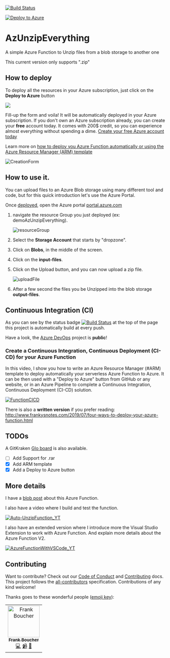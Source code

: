 [![Build Status](https://dev.azure.com/cloud5mins/AzUnzipEverything/_apis/build/status/FBoucher.AzUnzipEverything?branchName=original)](https://dev.azure.com/cloud5mins/AzUnzipEverything/_build/latest?definitionId=23&branchName=master)

[![Deploy to Azure](https://img.shields.io/badge/Deploy%20To-Azure-blue?logo=microsoft-azure)](https://portal.azure.com/#create/Microsoft.Template/uri/https%3A%2F%2Fraw.githubusercontent.com%2sirmyron%2FAzUnzipEverything%2Foriginal%2Fdeployment%2FdeployAzure.json?WT.mc_id=azure-function-unzip)

# AzUnzipEverything

A simple Azure Function to Unzip files from a blob storage to another one

This current version only supports ".zip"

## How to deploy

To deploy all the resources in your Azure subscription, just click on the **Deploy to Azure** button

<a href="https://portal.azure.com/#create/Microsoft.Template/uri/https%3A%2F%2Fraw.githubusercontent.com%2Fsirmyron%2FAzUnzipEverything%2Foriginal%2Fdeployment%2FdeployAzure.json?WT.mc_id=azure-function-unzip" target="_blank"><img src="https://azuredeploy.net/deploybutton.png"/></a>

Fill-up the form and voila! It will be automatically deployed in your Azure subscription. If you don't own an Azure subscription already, you can create your **free** account today. It comes with 200$ credit, so you can experience almost everything without spending a dime. 
[Create your free Azure account today](https://azure.microsoft.com/en-us/free?WT.mc_id=tohack-github-frbouche)

Learn more on [how to deploy you Azure Function automatically or using the Azure Resource Manager (ARM) template](https://docs.microsoft.com/en-us/azure/azure-functions/functions-infrastructure-as-code?WT.mc_id=cloud5mins-github-frbouche)

![CreationForm][CreationForm]

## How to use it.

You can upload files to an Azure Blob storage using many different tool and code, but for this quick introduction let's use the Azure Portal.

Once [deployed](https://github.com/FBoucher/AzUnzipEverything#how-to-deploy), open the Azure portal [portal.azure.com](https://portal.azure.com?WT.mc_id=cloud5mins-youtube-frbouche)

1. navigate the resource Group you just deployed (ex: demoAzUnzipEverything).

    ![resourceGroup][resourceGroup]

1. Select the **Storage Account** that starts by "dropzone".
1. Click on **Blobs**, in the middle of the screen.
1. Click on the **input-files**. 
1. Click on the Upload button, and you can now upload a zip file.

    ![uploadFile][uploadFile]

1. After a few second the files you be Unzipped into the blob storage **output-files**.


## Continuous Integration (CI)

As you can see by the status badge [![Build Status](https://dev.azure.com/cloud5mins/AzUnzipEverything/_apis/build/status/FBoucher.AzUnzipEverything?branchName=master)](https://dev.azure.com/cloud5mins/AzUnzipEverything/_build/latest?definitionId=23&branchName=master) at the top of the page this project is automatically build at every push. 

Have a look, the [Azure DevOps](https://dev.azure.com/cloud5mins/AzUnzipEverything/) project is **public**! 


### Create a Continuous Integration, Continuous Deployment (CI-CD) for your Azure Function

In this video, I show you how to write an Azure Resource Manager (#ARM) template to deploy automatically your serverless Azure Function to Azure. It can be then used with a "Deploy to Azure" button from GitHub or any website, or in an Azure Pipeline to complete a Continuous Integration, Continuous Deployment (CI-CD) solution.

[![FunctionCICD][FunctionCICD]](https://www.youtube.com/watch?v=GRztpy337kU)


There is also a **written version** if you prefer reading: http://www.frankysnotes.com/2019/07/four-ways-to-deploy-your-azure-function.html



## TODOs

A GitKraken [Glo board](https://app.gitkraken.com/glo/board/XRYx_9FgZwAVbri7) is also available.

- [ ] Add Support for .rar
- [X] Add ARM template
- [X] Add a Deploy to Azure button

## More details

I have a [blob post](https://www.frankysnotes.com/2019/02/how-to-unzip-automatically-your-files.html) about this Azure Function. 

I also have a video where I build and test the function.

[![Auto-UnzipFunction_YT][Auto-UnzipFunction_YT]](https://www.youtube.com/watch?v=GRztpy337kU)
  

I also have an extended version where I introduce more the Visual Studio Extension to work with Azure Function. And explain more details about the Azure Function V2.

[![AzureFunctionWithVSCode_YT][AzureFunctionWithVSCode_YT]](https://www.youtube.com/watch?v=t9PvXWEzU-o)


## Contributing

Want to contribute? Check out our [Code of Conduct](CODE_OF_CONDUCT.md) and [Contributing](CONTRIBUTING.md) docs. This project follows the [all-contributors](https://github.com/all-contributors/all-contributors) specification.  Contributions of any kind welcome!

Thanks goes to these wonderful people ([emoji key](https://allcontributors.org/docs/en/emoji-key)):


[CreationForm]: /medias/CreationForm.png "Creation Form"
[resourceGroup]: /medias/resourceGroup.png "Select the ResourceGroup"
[uploadFile]: /medias/uploadFile.png "Upload Zip file"
[FunctionCICD]: /medias/AzureFunctionCICD_YT.png "YouTube thumbnail"
[Auto-UnzipFunction_YT]: /medias/Auto-UnzipFunction_YT.png "YouTube thumbnail"
[AzureFunctionWithVSCode_YT]: /medias/AzureFunctionWithVSCode_YT.png "YouTube thumbnail"


<!-- ALL-CONTRIBUTORS-LIST:START - Do not remove or modify this section -->
<!-- prettier-ignore -->
<table>
  <tr>
    <td align="center"><a href="http://cloud5mins.com"><img src="https://avatars3.githubusercontent.com/u/2404846?v=4" width="100px;" alt="Frank Boucher"/><br /><sub><b>Frank Boucher</b></sub></a><br /><a href="https://github.com/FBoucher/AzUnzipEverything/commits?author=fboucher" title="Code">💻</a> <a href="#video-fboucher" title="Videos">📹</a> <a href="https://github.com/FBoucher/AzUnzipEverything/commits?author=fboucher" title="Documentation">📖</a></td>
  </tr>
</table>

<!-- ALL-CONTRIBUTORS-LIST:END -->
